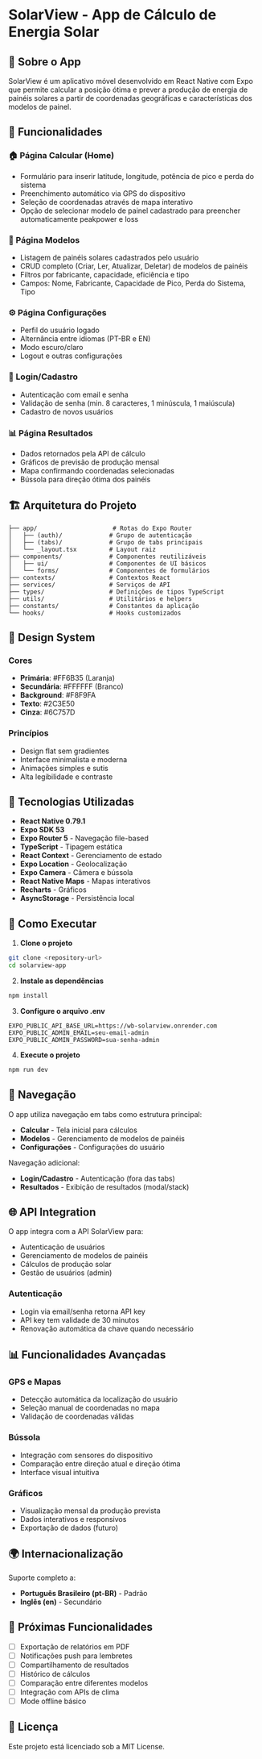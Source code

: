 # SolarView - App de Cálculo de Energia Solar

## 📱 Sobre o App

SolarView é um aplicativo móvel desenvolvido em React Native com Expo que permite calcular a posição ótima e prever a produção de energia de painéis solares a partir de coordenadas geográficas e características dos modelos de painel.

## 🚀 Funcionalidades

### 🏠 Página Calcular (Home)
- Formulário para inserir latitude, longitude, potência de pico e perda do sistema
- Preenchimento automático via GPS do dispositivo
- Seleção de coordenadas através de mapa interativo
- Opção de selecionar modelo de painel cadastrado para preencher automaticamente peakpower e loss

### 🔧 Página Modelos
- Listagem de painéis solares cadastrados pelo usuário
- CRUD completo (Criar, Ler, Atualizar, Deletar) de modelos de painéis
- Filtros por fabricante, capacidade, eficiência e tipo
- Campos: Nome, Fabricante, Capacidade de Pico, Perda do Sistema, Tipo

### ⚙️ Página Configurações
- Perfil do usuário logado
- Alternância entre idiomas (PT-BR e EN)
- Modo escuro/claro
- Logout e outras configurações

### 🔐 Login/Cadastro
- Autenticação com email e senha
- Validação de senha (min. 8 caracteres, 1 minúscula, 1 maiúscula)
- Cadastro de novos usuários

### 📊 Página Resultados
- Dados retornados pela API de cálculo
- Gráficos de previsão de produção mensal
- Mapa confirmando coordenadas selecionadas
- Bússola para direção ótima dos painéis

## 🏗️ Arquitetura do Projeto

```
├── app/                     # Rotas do Expo Router
│   ├── (auth)/             # Grupo de autenticação
│   ├── (tabs)/             # Grupo de tabs principais
│   └── _layout.tsx         # Layout raiz
├── components/             # Componentes reutilizáveis
│   ├── ui/                 # Componentes de UI básicos
│   └── forms/              # Componentes de formulários
├── contexts/               # Contextos React
├── services/               # Serviços de API
├── types/                  # Definições de tipos TypeScript
├── utils/                  # Utilitários e helpers
├── constants/              # Constantes da aplicação
└── hooks/                  # Hooks customizados
```

## 🎨 Design System

### Cores
- **Primária**: #FF6B35 (Laranja)
- **Secundária**: #FFFFFF (Branco)
- **Background**: #F8F9FA
- **Texto**: #2C3E50
- **Cinza**: #6C757D

### Princípios
- Design flat sem gradientes
- Interface minimalista e moderna
- Animações simples e sutis
- Alta legibilidade e contraste

## 🔧 Tecnologias Utilizadas

- **React Native 0.79.1**
- **Expo SDK 53**
- **Expo Router 5** - Navegação file-based
- **TypeScript** - Tipagem estática
- **React Context** - Gerenciamento de estado
- **Expo Location** - Geolocalização
- **Expo Camera** - Câmera e bússola
- **React Native Maps** - Mapas interativos
- **Recharts** - Gráficos
- **AsyncStorage** - Persistência local

## 🚀 Como Executar

1. **Clone o projeto**
```bash
git clone <repository-url>
cd solarview-app
```

2. **Instale as dependências**
```bash
npm install
```

3. **Configure o arquivo .env**
```
EXPO_PUBLIC_API_BASE_URL=https://wb-solarview.onrender.com
EXPO_PUBLIC_ADMIN_EMAIL=seu-email-admin
EXPO_PUBLIC_ADMIN_PASSWORD=sua-senha-admin
```

4. **Execute o projeto**
```bash
npm run dev
```

## 📱 Navegação

O app utiliza navegação em tabs como estrutura principal:

- **Calcular** - Tela inicial para cálculos
- **Modelos** - Gerenciamento de modelos de painéis
- **Configurações** - Configurações do usuário

Navegação adicional:
- **Login/Cadastro** - Autenticação (fora das tabs)
- **Resultados** - Exibição de resultados (modal/stack)

## 🌐 API Integration

O app integra com a API SolarView para:

- Autenticação de usuários
- Gerenciamento de modelos de painéis
- Cálculos de produção solar
- Gestão de usuários (admin)

### Autenticação
- Login via email/senha retorna API key
- API key tem validade de 30 minutos
- Renovação automática da chave quando necessário

## 📊 Funcionalidades Avançadas

### GPS e Mapas
- Detecção automática da localização do usuário
- Seleção manual de coordenadas no mapa
- Validação de coordenadas válidas

### Bússola
- Integração com sensores do dispositivo
- Comparação entre direção atual e direção ótima
- Interface visual intuitiva

### Gráficos
- Visualização mensal da produção prevista
- Dados interativos e responsivos
- Exportação de dados (futuro)

## 🌍 Internacionalização

Suporte completo a:
- **Português Brasileiro (pt-BR)** - Padrão
- **Inglês (en)** - Secundário

## 🎯 Próximas Funcionalidades

- [ ] Exportação de relatórios em PDF
- [ ] Notificações push para lembretes
- [ ] Compartilhamento de resultados
- [ ] Histórico de cálculos
- [ ] Comparação entre diferentes modelos
- [ ] Integração com APIs de clima
- [ ] Mode offline básico

## 📄 Licença

Este projeto está licenciado sob a MIT License.